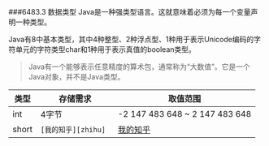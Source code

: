 ###6483.3 数据类型
Java是一种强类型语言。这就意味着必须为每一个变量声明一种类型。

Java有8中基本类型，其中4种整型、2种浮点型、1种用于表示Unicode编码的字符单元的字符类型char和1种用于表示真值的boolean类型。

> Java有一个能够表示任意精度的算术包，通常称为“大数值”。它是一个Java对象，并不是Java类型。

|类型|存储需求|取值范围|
|---|----|-----|
|int|4字节|-2 147 483 648 ~ 2 147 483 648|
|short|`[我的知乎][zhihu] `|[我的知乎][zhihu] |
[zhihu]: https://www.zhihu.com/people/jellywong	"我的知乎，欢迎关注"
